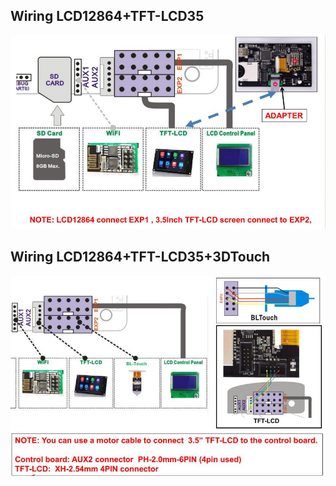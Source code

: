 ## Wiring LCD12864+TFT-LCD35
 ![](LCD12864_TFTLCD.jpg)

## Wiring LCD12864+TFT-LCD35+3DTouch
 ![](LCD12864_TFTLCD_3DTouch.jpg)